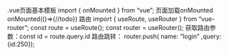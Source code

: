 .vue页面基本模板
import { onMounted } from “vue”;
页面加载onMounted
onMounted(()=>{//todo})
路由
import { useRoute, useRouter } from “vue-router”;
const route = useRoute();
const router = useRouter();
获取路由参数：const id = route.query.id
路由跳转： router.push( name: “login” ,query:{id:250});